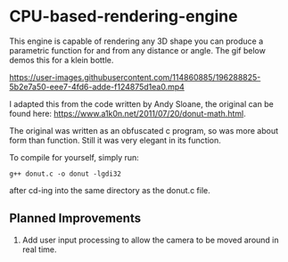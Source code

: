 # CPU-based-rendering-engine

This engine is capable of rendering any 3D shape you can produce a parametric function for and from any distance or angle. The gif below demos this for a klein bottle. 

https://user-images.githubusercontent.com/114860885/196288825-5b2e7a50-eee7-4fd6-adde-f124875d1ea0.mp4


I adapted this from the code written by Andy Sloane, the original can be found here: https://www.a1k0n.net/2011/07/20/donut-math.html.

The original was written as an obfuscated c program, so was more about form than function. Still it was very elegant in its function.

To compile for yourself, simply run:
```
g++ donut.c -o donut -lgdi32 
```
after cd-ing into the same directory as the donut.c file.

## Planned Improvements
  1. Add user input processing to allow the camera to be moved around in real time.
